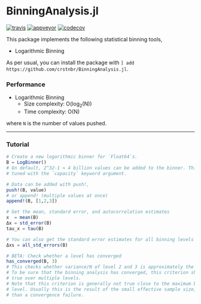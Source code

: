 # BinningAnalysis.jl

[![travis][travis-img]](https://travis-ci.org/crstnbr/BinningAnalysis.jl)
[![appveyor][appveyor-img]](https://ci.appveyor.com/project/crstnbr/binninganalysis-jl/branch/master)
[![codecov][codecov-img]](http://codecov.io/github/crstnbr/BinningAnalysis.jl?branch=master)

[travis-img]: https://img.shields.io/travis/crstnbr/BinningAnalysis.jl/master.svg?label=Linux
[appveyor-img]: https://img.shields.io/appveyor/ci/crstnbr/binninganalysis-jl/master.svg?label=Windows
[codecov-img]: https://img.shields.io/codecov/c/github/crstnbr/BinningAnalysis.jl/master.svg?label=codecov

This package implements the following statistical binning tools,

* Logarithmic Binning
<!-- * Full Binning -->
<!-- * Jackknife -->


As per usual, you can install the package with `] add https://github.com/crstnbr/BinningAnalysis.jl`.


### Performance

* Logarithmic Binning
  * Size complexity: O(log<sub>2</sub>(N))
  * Time complexity: O(N)

where `N` is the number of values pushed.

---

### Tutorial

```julia
# Create a new logarithmic binner for `Float64`s.
B = LogBinner()
# On default, 2^32-1 ≈ 4 billion values can be added to the binner. This value can be
# tuned with the `capacity` keyword argument.

# Data can be added with push!,
push!(B, value)
# or append! (multiple values at once)
append!(B, [1,2,3])

# Get the mean, standard error, and autocorrelation estimates
x  = mean(B)
Δx = std_error(B)
tau_x = tau(B)

# You can also get the standard error estimates for all binning levels individually.
Δxs = all_std_errors(B)

# BETA: Check whether a level has converged
has_converged(B, 3)
# This checks whether variance/N of level 2 and 3 is approximately the same.
# To be sure that the binning analysis has converged, this criterion should be
# true over multiple levels.
# Note that this criterion is generally not true close to the maximum binning
# level. Usually this is the result of the small effective sample size, rather
# than a convergence failure.
```
